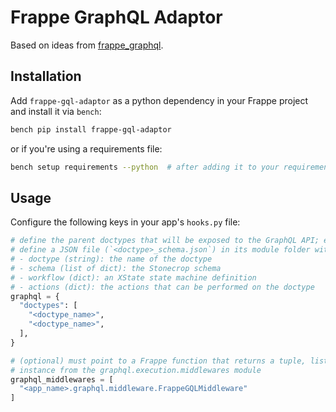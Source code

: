 # Frappe GraphQL Adaptor

Based on ideas from [frappe_graphql](https://github.com/leam-tech/frappe_graphql).

## Installation

Add `frappe-gql-adaptor` as a python dependency in your Frappe project and install it via `bench`:

```bash
bench pip install frappe-gql-adaptor
```

or if you're using a requirements file:

```bash
bench setup requirements --python  # after adding it to your requirements file
```

## Usage

Configure the following keys in your app's `hooks.py` file:

```python
# define the parent doctypes that will be exposed to the GraphQL API; each doctype must also
# define a JSON file (`<doctype>_schema.json`) in its module folder with the following keys:
# - doctype (string): the name of the doctype
# - schema (list of dict): the Stonecrop schema
# - workflow (dict): an XState state machine definition
# - actions (dict): the actions that can be performed on the doctype
graphql = {
  "doctypes": [
    "<doctype_name>",
    "<doctype_name>",
  ],
}

# (optional) must point to a Frappe function that returns a tuple, list, or a MiddlewareManager
# instance from the graphql.execution.middlewares module
graphql_middlewares = [
  "<app_name>.graphql.middleware.FrappeGQLMiddleware"
]
```
